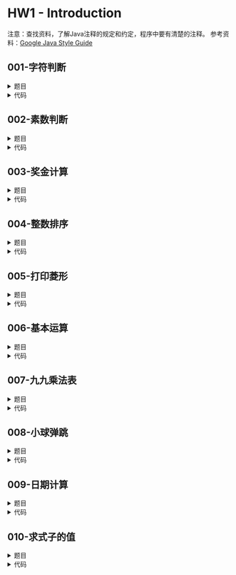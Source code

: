# **HW1 - Introduction**

注意：查找资料，了解Java注释的规定和约定，程序中要有清楚的注释。
参考资料：[Google Java Style Guide](https://google.github.io/styleguide/javaguide.html)

## **001-字符判断**
<details>

<summary>
题目
</summary>

### **题目描述**

给定一个字符类型的数据，判断它是字母还是数字，如果是字母，继续判断是大写字母或小写字母。将结果输出到控制台上。

### **提示信息**

提示：使用`Character`类的方法

</details>

<details>

<summary>
代码
</summary>

```java
import java.util.Scanner;

public class Q1_CharacterJudge {
    public static void main(String[] args) {
        Scanner scanner = new Scanner(System.in);
        System.out.println("Please enter a character:");
        char ch = scanner.next().charAt(0); // Get the character to be judged (the first character of input)
        CharacterJudger judger = new CharacterJudger(); // Define a new judger
        String result = judger.judge(ch); // Make judgement and get the result
        output(ch, result); // Output the result
    }
    
    public static void output(char ch, String result){
        System.out.format("The character '%c' is %s", ch, result);
    }
}

class CharacterJudger {
    /**
     * Judges whether a given character is letter or digit
     * @param ch the character to be judged
     * @return a string showing judging result
     */
    public String judge(char ch){
        String result = "";
        if (Character.isUpperCase(ch)) result = "an uppercase letter";
        else if (Character.isLowerCase(ch)) result = "a lowercase letter";
        else if (Character.isDigit(ch)) result = "a digit";
        else result = "neither a letter nor a digit";
        return result;
    }
}
```

</details>

## **002-素数判断**
<details>

<summary>
题目
</summary>

### **题目描述**

判断 101-200 之间有多少个素数，并输出所有素数。

### **提示信息**

素数又称质数，有无限个。一个大于1的自然数，除了1和它本身外，不能被其他自然数整除，换句话说就是该数除了1和它本身以外不再有其他的因数

</details>

<details>

<summary>
代码
</summary>

```java
public class Q2_PrimeJudge {
    public static void main(String[] args) {
        int start = 101, end = 200;
        output(start, end);
    }
    
    public static void output(int start, int end){
        int counter = 0; // Count the number of primes in [start, end]
        int[] primes = new int[end - start + 1]; // Record all primes in [start, end]
        PrimerJudger judger = new PrimerJudger();
        for (int i = start; i <= end; i++){
            if (judger.judge(i)){
                primes[counter++] = i; // When meets a prime, add it to the array
            }
        }
        System.out.format("There are %d primes between %d and %d.\n", counter, start, end);
        for (int i = 0; i < counter; i++){ // Output all primes
            System.out.print(primes[i] + ", ");
        }
    }
}

class PrimerJudger {
    /**
     * Judges whether a given number is prime
     * @param num the number to be judged
     * @return true of the number is prime
     */
    public boolean judge(int num){
        if (num <= 1) return false; // Special case
        for (int i = 2; i <= num / 2; i++){
            if (num % i == 0) return false;
        }
        return true;
    }
}
```

</details>

## **003-奖金计算**
<details>

<summary>
题目
</summary>

### **题目描述**

企业发放的奖金根据利润提成。利润`I`低于或等于10万元时，奖金可提10%；利润高于10万元，低于20万元时，低于10万元的部分按10%提成，高于10万元的部分，可提成7.5%；20万到40万之间时，高于20万元的部分，可提成5%；40万到60万之间时高于40万元的部分，可提成3%；60万到100万之间时，高于60万元的部分，可提成1.5%，高于100万元时，超过100万元的部分按1%提成，给定当月利润`I`，求应发放奖金总数？

### **提示信息**

用户通过控制台输入利润数额，程序输出奖金数额

</details>

<details>

<summary>
代码
</summary>

```java
import java.util.Scanner;

public class Q3_BonusCalc {
    public static void main(String args[]) {
        System.out.println("Please enter the value of profit (>= 0, unit: 10k yuan)");
        Scanner scanner = new Scanner(System.in);
        float profit = scanner.nextFloat(); // Get profile value
        BonusCalcer calcer = new BonusCalcer();
        float bonus = calcer.calc(profit); // Get bonus value
        output(profit, bonus); // Output the bonus value
    }
    public static void output(float profit, float bonus) {
        System.out.format("The profit is %.0f yuan, and the bonus is %.0f yuan", profit * 10000f, bonus * 10000f);
    }
}

class BonusCalcer {
    /**
     * Calculate bonus based on profit
     * @param profit a float number indicating profit
     * @return a float indicating the bonus
     */
    public float calc(float profit) {
        float[] profitPreCalc = new float[6];
        profitPreCalc[0] = 0f;
        profitPreCalc[1] = 0.1f * 10;
        profitPreCalc[2] = profitPreCalc[1] + 0.075f * 10;
        profitPreCalc[3] = profitPreCalc[2] + 0.05f * 20;
        profitPreCalc[4] = profitPreCalc[3] + 0.03f * 20;
        profitPreCalc[5] = profitPreCalc[4] + 0.015f * 40;
        if (profit <= 10)  return profitPreCalc[0] +   0.1f * profit;
        if (profit <= 20)  return profitPreCalc[1] + 0.075f * (profit - 10);
        if (profit <= 40)  return profitPreCalc[2] +  0.05f * (profit - 20);
        if (profit <= 60)  return profitPreCalc[3] +  0.03f * (profit - 40);
        if (profit <= 100) return profitPreCalc[4] + 0.015f * (profit - 60);
        return profitPreCalc[5] + 0.01f * (profit - 100);
    }
}
```

</details>

## **004-整数排序**
<details>

<summary>
题目
</summary>

### **题目描述**

给定三个整数`x`,`y`,`z`，请把这三个数由小到大输出

</details>

<details>

<summary>
代码
</summary>

```java
import java.util.Scanner;

public class Q4_IntSort {
    public static void main(String args[]) {
        System.out.println("Please enter 3 integers:");
        Scanner scanner = new Scanner(System.in);
        int x = scanner.nextInt();
        int y = scanner.nextInt();
        int z = scanner.nextInt();
        IntSorter sorter = new IntSorter(); // Create a new sorter
        sorter.setNumber(x, y, z); // Put x, y, z into the sorter
        sorter.sortInt();
        output(sorter.arrayInt);
    }
    public static void output(int[] arrayInt) {
        for (int i: arrayInt){ // use advanced for-loop to output numbers
            System.out.print(i + " ");
        } 
    }
}

class IntSorter {
    public int[] arrayInt = new int[3];
    public void setNumber(int x, int y, int z){
        arrayInt[0] = x;
        arrayInt[1] = y;
        arrayInt[2] = z;
    }
    public void sortInt(){
        // Do 3-element bubbling sort
        if (arrayInt[0] > arrayInt[1]) swap(0, 1);
        if (arrayInt[1] > arrayInt[2]) swap(1, 2);
        if (arrayInt[0] > arrayInt[1]) swap(0, 1);
    }
    /**
     * swap arrayInt[i] and arrayInt[j]
     * @param i first array index, 0 <= i <= 2
     * @param j second array index, 0 <= j <= 2
     */
    private void swap(int i, int j){
        int temp = arrayInt[i];
        arrayInt[i] = arrayInt[j];
        arrayInt[j] = temp;
    }
}
```

</details>

## **005-打印菱形**
<details>

<summary>
题目
</summary>

### **题目描述**

打印出如下图案（菱形）
```
   *
  ***
 *****
*******
 *****
  ***
   *
```

### **提示信息**

不能直接复制该图形通过`System.out.println`进行输出，需要通过循环等其他方式输出。

</details>

<details>

<summary>
代码
</summary>

```java
public class Q5_DiamondPrint {
    public static void main(String args[]) {
        output(7);
    }
    private static void output(int nLine) {
        int nLineHalf = nLine / 2;
        int lineLength = 2 * nLineHalf + 1;
        for (int i = 0; i <= nLineHalf; i++) {
            // Calculate numbers of stars and spaces for each line
            int numStar = 2 * i + 1;
            int numSpace = (lineLength - numStar) / 2;
            outputOneLine(numSpace, numStar);
        }
        for (int i = 0; i < nLineHalf; i++){
            // Calculate numbers of stars and spaces for each line
            int numSpace = i + 1;
            int numStar = lineLength - 2 * numSpace;
            outputOneLine(numSpace, numStar);
        }
    }
    /**
     * output one line based on given number of stars and number of spaces
     * @param numSpace number of spaces
     * @param numStar number of stars
     */
    private static void outputOneLine(int numSpace, int numStar){
        String resSpace = repeatString(" ", numSpace);
        String resStar = repeatString("*", numStar);
        String res = resSpace + resStar + resSpace;
        System.out.println(res);
    }
    /**
     * repeat a string for n times and return
     * @param str the string to be repeated
     * @param n the number to repeat
     * @return the repeated string
     */
    private static String repeatString(String str, int n){
        return new String(new char[n]).replace("\0", str);
    }
}
```

</details>

## **006-基本运算**
<details>

<summary>
题目
</summary>

### **题目描述**

设`x=2.5`，`a=7`，`y=4.7`，计算表达式`x+a%3*(int)(x+y)%2/4`的值，并在程序注释中说明为什么会得出这样的值。

</details>

<details>

<summary>
代码
</summary>

```java
public class Q6_ValueCalc {
    /*
     * The output is 2.5
     * Explanation:
     *   x + a % 3 * (int)(x + y) % 2 /4 
     * = x + (Some Integer) % 2 / 4
     * = x + (0 or 1) / 4
     * = x
     * So the result is x = 2.5
     */
    public static void main(String args[]) {
        float x = 2.5f, y = 4.7f;
        int a = 7;
        System.out.println(x + a % 3 * (int)(x + y) % 2 / 4);
    }
}
```

</details>

## **007-九九乘法表**
<details>

<summary>
题目
</summary>

### **题目描述**

编写打印九九乘法表的程序

</details>

<details>

<summary>
代码
</summary>

```java
public class Q7_MultiplicationTable {
    public static void main(String args[]) {
        printTable(9);
    }
    public static void printTable(int n){
        for (int i = 1; i <= n; i++) {
            for (int j = 1; j <= i; j++){
                System.out.print(j+"*"+i+"="+(j*i)+"\t");
            }
            System.out.println();
        }
    }
}
```

</details>

## **008-小球弹跳**
<details>

<summary>
题目
</summary>

### **题目描述**

一球从100米高度自由落下，每次落地后反跳回原高度的一半；再落下，求它在第10次落地时，共经过多少米？第10次反弹多高？

</details>

<details>

<summary>
代码
</summary>

```java
public class Q8_BallBounce {
    static double totDistance = 0;
    static double finalHeight = 0;
    public static void main(String args[]) {
        updateData(100.0, 10);
        outputData(10);
    }
    /**
     * Update totDistance and curHeight, given number of bounces
     * @param n number of bounces
     */
    private static void updateData(double initHeight, int n) {
        double curHeight = initHeight;
        for (int i = 0; i < n; i++){
            if (i == 0) totDistance += curHeight;
            else totDistance += 2 * curHeight;
            curHeight = getNextHeight(curHeight);
        }
        finalHeight = curHeight;
    }
    private static double getNextHeight(double prevHeight) {
        return prevHeight / 2;
    }
    private static void outputData(int n){
        System.out.format("After %d bounces, total distance is %.8fm\n", n, totDistance);
        System.out.format("After %d bounces, the ball can reach %.8fm high", n, finalHeight);
    }
}
```

</details>

## **009-日期计算**
<details>

<summary>
题目
</summary>

### **题目描述**

输入某年某月某日，判断这一天是这一年的第几天

### **提示信息**

闰年的判断，可根据以下三点进行判断。
- 普通年能被4整除且不能被100整除的为闰年。(如2004年就是闰年,1900年不是闰年)
- 世纪年能被400整除的是闰年。(如2000年是闰年，1900年不是闰年)
- 对于数值很大的年份,这年如果能整除3200,并且能整除172800则是闰年。如172800年是闰年，86400年不是闰年(因为虽然能整除3200，但不能整除172800)


</details>

<details>

<summary>
代码
</summary>

```java
import java.util.Scanner;

public class Q9_DateCalc {
    public static void main(String[] args) {
        Scanner scanner = new Scanner(System.in);
        System.out.print("Enter the year: ");
        int year = scanner.nextInt();
        System.out.print("Enter the month: ");
        int month = scanner.nextInt();
        System.out.print("Enter the day: ");
        int day = scanner.nextInt();
        DateCalculator dateCalculator = new DateCalculator();
        if (dateCalculator.isValidDate(year, month, day)){
            int dayOfYear = dateCalculator.getDayOfYear(year, month, day);
            output(dayOfYear);
        }
        else output(-1); // Use -1 to mark invalid date input
    }
    private static void output(int dayOfYear){
        if (dayOfYear < 0) {
            System.out.println("Invalid date input.");
            return;
        }
        String suffix = "th";
        if (dayOfYear % 10 == 1 && dayOfYear % 100 != 11) {
            suffix = "st";
        } else if (dayOfYear % 10 == 2 && dayOfYear % 100 != 12) {
            suffix = "nd";
        } else if (dayOfYear % 10 == 3 && dayOfYear % 100 != 13) {
            suffix = "rd";
        }
        System.out.println("This day is the " + dayOfYear + suffix + " day of the year.");
    }
}

class DateCalculator {
    final int[] daysInMonth = {0, 31, 28, 31, 30, 31, 30, 31, 31, 30, 31, 30, 31};

    public int getDayOfYear(int year, int month, int day) {
        int dayOfYear = day;
        for (int i = 1; i < month; i++) {
            dayOfYear += daysInMonth[i];
        }
        if (isLeapYear(year) && month > 2) {
            dayOfYear++;
        }
        return dayOfYear;
    }
    /**
     * Check if year is leap
     * @param year
     * @return true if year is leap
     */
    private boolean isLeapYear(int year) {
        // Leap year if it's divisible by 4 but not by 100
        // or if it's a century year divisible by 400
        if (year < 3200) return ((year % 4 == 0 && year % 100 != 0) || (year % 400 == 0));
        // Very large year is if it's divisible by 3200 and also by 172800
        return (year % 3200 == 0 && year % 172800 == 0);
    }
    /**
     * Check if date is valid
     */
    public boolean isValidDate(int year, int month, int day) {
        if (year < 1 || month < 1 || month > 12 || day < 1 || day > 31) {
            return false;
        }

        int maxDays = daysInMonth[month];
        if (month == 2 && isLeapYear(year)) {
            maxDays = 29; // February has 29 days in a leap year
        }

        return (day <= maxDays);
    }
}

```

</details>

## **010-求式子的值**
<details>

<summary>
题目
</summary>

### **题目描述**

已知$S=1-\dfrac{1}{2}+\dfrac{1}{3}-\dfrac{1}{4}+\cdots+\dfrac{(-1)^{n-1}}{n}$，利用循环编程求解n=100时的S值。

### **提示信息**

用两种及以上循环语句分别实现

</details>

<details>

<summary>
代码
</summary>

```java
public class Q10_SeriesSum {
    public static void main(String[] args) {
        int n = 100;
        // Create a SeriesCalculator instance
        SeriesSumCalculator seriesCalculator = new SeriesSumCalculator();
        // Use a for loop
        double sumForLoop = seriesCalculator.calculateSumForLoop(n);
        System.out.println("The value of S for n = " + n + " using a for loop: " + sumForLoop);
        // Use a while loop
        double sumWhileLoop = seriesCalculator.calculateSumWhileLoop(n);
        System.out.println("The value of S for n = " + n + " using a while loop: " + sumWhileLoop);
    }
}

class SeriesSumCalculator {
    /**
     * Calculate the series sum up to a given number using a for loop.
     * @param n The number of terms in the series.
     * @return The sum of the series.
     */
    public double calculateSumForLoop(int n) {
        double sum = 0;
        for (int i = 1; i <= n; i++) {
            double term = ((i % 2 == 0) ? -1.0 : 1.0) / i;
            sum += term;
        }
        return sum;
    }
    /**
     * Calculate the series sum up to a given number using a while loop.
     * @param n The number of terms in the series.
     * @return The sum of the series.
     */
    public double calculateSumWhileLoop(int n) {
        double sum = 0;
        int i = 1;
        while (i <= n) {
            double term = ((i % 2 == 0) ? -1.0 : 1.0) / i;
            sum += term;
            i++;
        }
        return sum;
    }
}
```

</details>
